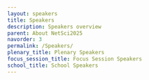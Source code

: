 ```yaml
---
layout: speakers
title: Speakers
description: Speakers overview
parent: About NetSci2025
navorder: 3
permalink: /Speakers/
plenary_title: Plenary Speakers
focus_session_title: Focus Session Speakers
school_title: School Speakers
---
```


